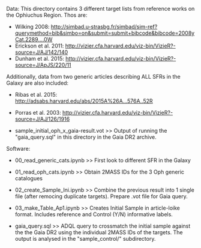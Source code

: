 Data:
This directory contains 3 different target lists from reference works on the Ophiuchus Region. Thos are:
* Wilking 2008: http://simbad.u-strasbg.fr/simbad/sim-ref?querymethod=bib&simbo=on&submit=submit+bibcode&bibcode=2008yCat.2289....0W
* Erickson et al. 2011: http://vizier.cfa.harvard.edu/viz-bin/VizieR?-source=J/AJ/142/140
* Dunham et al. 2015: http://vizier.cfa.harvard.edu/viz-bin/VizieR?-source=J/ApJS/220/11

Additionally, data from two generic articles describing ALL SFRs in the Galaxy are also included:
* Ribas et al. 2015: http://adsabs.harvard.edu/abs/2015A%26A...576A..52R
* Porras et al. 2003: http://vizier.cfa.harvard.edu/viz-bin/VizieR?-source=J/AJ/126/1916

* sample_initial_oph_x_gaia-result.vot >> Output of running the "gaia_query.sql" in this directory
in the Gaia DR2 archive.


Software:
* 00_read_generic_cats.ipynb  >>  First look to different SFR in the Galaxy
* 01_read_oph_cats.ipynb      >>  Obtain 2MASS IDs for the 3 Oph generic catalogues
* 02_create_Sample_Ini.ipynb  >>  Combine the previous result into 1 single file (after remocing duplicate targets). Prepare .vot file for Gaia query.
* 03_make_Table_Ap1.ipynb     >>  Creates Initial Sample in article-loike format. Includes reference and Control (Y/N) informative labels.

* gaia_query.sql  >> ADQL query to crossmatch the initial sample against the the Gaia DR2 using the individual 2MASS IDs of the targets. The output is analysed in the "sample_control/" subdirectory.
